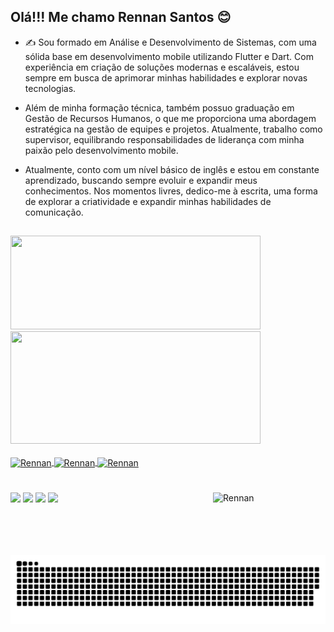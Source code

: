 

## Olá!!!  Me chamo Rennan Santos 😊


- ✍ Sou formado em Análise e Desenvolvimento de Sistemas, com uma sólida base em desenvolvimento mobile utilizando Flutter e Dart. Com experiência em criação de soluções modernas e escaláveis, estou sempre em busca de aprimorar minhas habilidades e explorar novas tecnologias.

- Além de minha formação técnica, também possuo graduação em Gestão de Recursos Humanos, o que me proporciona uma abordagem estratégica na gestão de equipes e projetos. Atualmente, trabalho como supervisor, equilibrando responsabilidades de liderança com minha paixão pelo desenvolvimento mobile.

- Atualmente, conto com um nível básico de inglês e estou em constante aprendizado, buscando sempre evoluir e expandir meus conhecimentos. Nos momentos livres, dedico-me à escrita, uma forma de explorar a criatividade e expandir minhas habilidades de comunicação.
 ##
 
 
 <div>
  <a href="https://github.com/Rennansb">
  <img height="150" width="400"  src="https://github-readme-stats.vercel.app/api?username=Rennansb&show_icons=true&theme=dark&include_all_commits=true&count_private=true"/><img height="180"  width="400"src="https://github-readme-stats.vercel.app/api/top-langs/?username=Rennansb&layout=compact&langs_count=7&theme=dark"/>
</div>

 
  <div style="display: inline_block"><br>
  <img align="center" alt="Rennan" height="30" width="40" src="https://cdn.jsdelivr.net/gh/devicons/devicon/icons/flutter/flutter-plain.svg">
  <img align="center" alt="Rennan" height="30" width="40" src="https://cdn.jsdelivr.net/gh/devicons/devicon/icons/dart/dart-original.svg">
  <img align="center" alt="Rennan" height="30" width="40" src="https://cdn.jsdelivr.net/gh/devicons/devicon/icons/github/github-original.svg">

<div>
</div>

 #


 <img align="right" alt="Rennan" height="100" width="180" src="https://i.stack.imgur.com/vXYLh.gif">
</div>
 
 #
 


<div> 

  
  <a href="https://instagram.com/rennan4r" target="_blank"><img src="https://img.shields.io/badge/-Instagram-%23E4405F?style=for-the-badge&logo=instagram&logoColor=white" target="_blank"></a>
 	<a href="" target="_blank"><img   src="https://img.shields.io/badge/Discord-7289DA?style=for-the-badge&logo=discord&logoColor=white" target="_blank"></a> 
  <a href = ""><img src="https://img.shields.io/badge/-Gmail-%23333?style=for-the-badge&logo=gmail&logoColor=white" target="_blank"></a>
  <a href="https://www.linkedin.com/in/rennan-santos-7195b683/" target="_blank"><img src="https://img.shields.io/badge/-LinkedIn-%230077B5?style=for-the-badge&logo=linkedin&logoColor=white" target="_blank"></a> 
 
  ![Snake animation](https://github.com/Rennansb/Rennansb/blob/output/github-contribution-grid-snake.svg)
 
</div>  
  
  
<!--
**Rennansb/Rennansb** is a ✨ _special_ ✨ repository because its `README.md` (this file) appears on your GitHub profile.

Here are some ideas to get you started:

- 🔭 I’m currently working on ...
- 🌱 I’m currently learning ...
- 👯 I’m looking to collaborate on ...
- 🤔 I’m looking for help with ...
- 💬 Ask me about ...
- 📫 How to reach me: ...
- 😄 Pronouns: ...
- ⚡ Fun fact: ...
-->
